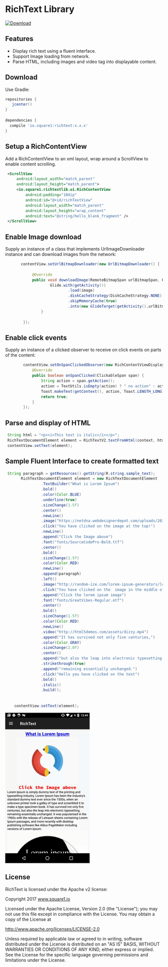
# RichText Library

[ ![Download](https://api.bintray.com/packages/square1io/maven/richtext/images/download.svg) ](https://bintray.com/square1io/maven/richtext/_latestVersion)

Features
--------
- Display rich text using a fluent interface.
- Support Image loading from network.
- Parse HTML, including images and video tag into displayable content.

Download
--------

Use Gradle:

```gradle
repositories {
   jcenter()
}

dependencies {
  compile 'io.square1:richtext:x.x.x'
}
```

Setup a RichContentView
--------
Add a RichContentView to an xml layout, wrap around a ScrollView to enable content scrolling.

```xml 
 <ScrollView
     android:layout_width="match_parent"
     android:layout_height="match_parent">
     <io.square1.richtextlib.ui.RichContentView
         android:padding="10dip"
         android:id="@+id/richTextView"
         android:layout_width="match_parent"
         android:layout_height="wrap_content"
         android:text="@string/hello_blank_fragment" />
 </ScrollView>
```
Enable Image download 
--------
Supply an instance of a class that implements UrlImageDownloader instance and can download images
from the network: 

```java
       contentView.setUrlBitmapDownloader(new UrlBitmapDownloader() {

            @Override
            public void downloadImage(RemoteBitmapSpan urlBitmapSpan, Uri image) {
                    Glide.with(getActivity())
                            .load(image)
                            .diskCacheStrategy(DiskCacheStrategy.NONE)
                            .skipMemoryCache(true)
                            .into(new GlideTarget(getActivity(),urlBitmapSpan));
                }

        });
```

Enable click events  
--------
Supply an instance of a clicked observer to receive on click events on parts of the content: 

```java
        contentView.setOnSpanClickedObserver(new RichContentViewDisplay.OnSpanClickedObserver() {
            @Override
            public boolean onSpanClicked(ClickableSpan span) {
                String action = span.getAction();
                action = TextUtils.isEmpty(action) ? " no action" : action;
                Toast.makeText(getContext(), action, Toast.LENGTH_LONG).show();
                return true;
            }
        });
```
Parse and display of HTML  
--------
```java
 String html = "<p><i>This text is italic</i></p>";
 RichTextDocumentElement element = RichTextV2.textFromHtml(context, html);
 contentView.setText(element);
```
Sample Fluent Interface to create formatted text 
--------
```java
 String paragraph = getResources().getString(R.string.sample_text);
       RichTextDocumentElement element = new RichTextDocumentElement
                .TextBuilder("What is Lorem Ipsum")
                .bold()
                .color(Color.BLUE)
                .underline(true)
                .sizeChange(1.5f)
                .center()
                .newLine()
                .image("https://netdna.webdesignerdepot.com/uploads/2013/07/icons-animation.gif",10,10)
                .click("You have clicked on the image at the top!")
                .newLine()
                .append("Click the Image above")
                .font("fonts/SourceCodePro-Bold.ttf")
                .center()
                .bold()
                .sizeChange(1.5f)
                .color(Color.RED)
                .newLine()
                .append(paragraph)
                .left()
                .image("http://random-ize.com/lorem-ipsum-generators/lorem-ipsum/lorem-ipsum.jpg")
                .click("You have clicked on the  image in the middle of the text")
                .append("Click the lorem ipsum image")
                .font("fonts/GreatVibes-Regular.otf")
                .center()
                .bold()
                .sizeChange(1.5f)
                .color(Color.RED)
                .newLine()
                .video("http://html5demos.com/assets/dizzy.mp4")
                .append("It has survived not only five centuries,")
                .color(Color.GRAY)
                .sizeChange(2.0f)
                .center()
                .append("but also the leap into electronic typesetting,")
                .strikethrough(true)
                .append("remaining essentially unchanged.")
                .click("Hello you have clicked on the text")
                .bold()
                .italic()
                .build();


    contentView.setText(element);
```

![sample](resources/sample-text-rendered.gif?raw=true)


License 
--------

RichText is licensed under the Apache v2 license:

Copyright 2017 www.square1.io

Licensed under the Apache License, Version 2.0 (the "License");
you may not use this file except in compliance with the License.
You may obtain a copy of the License at

http://www.apache.org/licenses/LICENSE-2.0

Unless required by applicable law or agreed to in writing, software
distributed under the License is distributed on an "AS IS" BASIS,
WITHOUT WARRANTIES OR CONDITIONS OF ANY KIND, either express or implied.
See the License for the specific language governing permissions and
limitations under the License.

